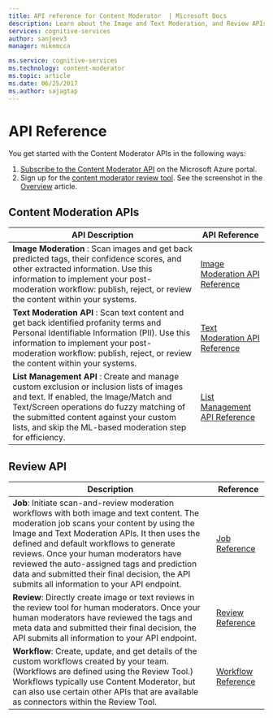 ```yaml
---
title: API reference for Content Moderator  | Microsoft Docs
description: Learn about the Image and Text Moderation, and Review APIs for Content Moderator.
services: cognitive-services
author: sanjeev3
manager: mikemcca

ms.service: cognitive-services
ms.technology: content-moderator
ms.topic: article
ms.date: 06/25/2017
ms.author: sajagtap
---
```


# API Reference #
You get started with the Content Moderator APIs in the following ways:

  1. [Subscribe to the Content Moderator API](https://ms.portal.azure.com/#create/Microsoft.CognitiveServicesContentModerator) on the Microsoft Azure portal.
  1. Sign up for the [content moderator review tool](http://contentmoderator.cognitive.microsoft.com/). See the screenshot in the [Overview](overview.md) article.

## Content Moderation APIs ##

| API Description | API Reference |
| -------------------- |-------------|
| **Image Moderation** : Scan images and get back predicted tags, their confidence scores, and other extracted information. Use this information to implement your post-moderation workflow: publish, reject, or review the content within your systems.   | [Image Moderation API Reference](https://westus.dev.cognitive.microsoft.com/docs/services/57cf753a3f9b070c105bd2c1/operations/57cf753a3f9b070868a1f66c "Image Moderation API Reference")   |
| **Text Moderation API** : Scan text content and get back identified profanity terms and Personal Identifiable Information (PII). Use this information to implement your post-moderation workflow: publish, reject, or review the content within your systems. | [Text Moderation API Reference](https://westus.dev.cognitive.microsoft.com/docs/services/57cf753a3f9b070c105bd2c1/operations/57cf753a3f9b070868a1f66f "Text Moderation API Reference")   |
| **List Management API** : Create and manage custom exclusion or inclusion lists of images and text. If enabled, the Image/Match and Text/Screen operations do fuzzy matching of the submitted content against your custom lists, and skip the ML-based moderation step for efficiency. | [List Management API Reference](https://westus.dev.cognitive.microsoft.com/docs/services/57cf755e3f9b070c105bd2c2/operations/57cf755e3f9b070868a1f675 "List Management API Reference")   |

## Review API ##

| Description | Reference |
| -------------------- |-------------|
| **Job**: Initiate scan-and-review moderation workflows with both image and text content. The moderation job scans your content by using the Image and Text Moderation APIs. It then uses the defined and default workflows to generate reviews. Once your human moderators have reviewed the auto-assigned tags and prediction data and submitted their final decision, the API submits all information to your API endpoint. | [Job Reference](https://westus.dev.cognitive.microsoft.com/docs/services/580519463f9b070e5c591178/operations/580519483f9b0709fc47f9c5 "Job Reference")   |
| **Review**: Directly create image or text reviews in the review tool for human moderators. Once your human moderators have reviewed the tags and meta data and submitted their final decision, the API submits all information to your API endpoint. | [Review Reference](https://westus.dev.cognitive.microsoft.com/docs/services/580519463f9b070e5c591178/operations/580519483f9b0709fc47f9c4 "Review Reference")   |
| **Workflow**: Create, update, and get details of the custom workflows created by your team. (Workflows are defined using the Review Tool.) Workflows typically use Content Moderator, but can also use certain other APIs that are available as connectors within the Review Tool. | [Workflow Reference](https://westus.dev.cognitive.microsoft.com/docs/services/580519463f9b070e5c591178/operations/5813b46b3f9b0711b43c4c59 "Workflow Reference")   |
